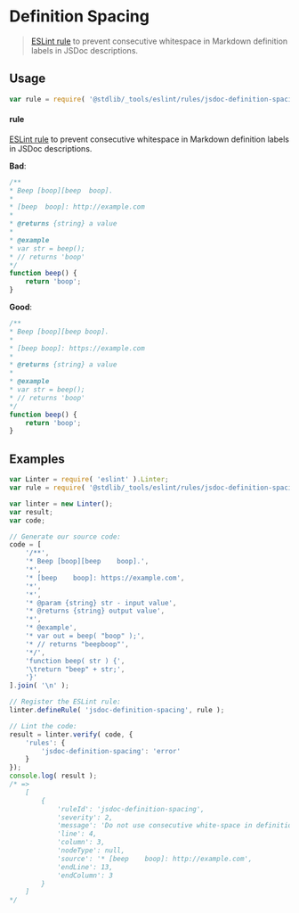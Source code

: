 # Definition Spacing

> [ESLint rule][eslint-rules] to prevent consecutive whitespace in Markdown definition labels in JSDoc descriptions.

<section class="intro">

</section>

<!-- /.intro -->

<section class="usage">

## Usage

```javascript
var rule = require( '@stdlib/_tools/eslint/rules/jsdoc-definition-spacing' );
```

#### rule

[ESLint rule][eslint-rules] to prevent consecutive whitespace in Markdown definition labels in JSDoc descriptions.

**Bad**:

<!-- eslint-disable stdlib/jsdoc-definition-spacing, stdlib/jsdoc-markdown-remark -->

```javascript
/**
* Beep [boop][beep  boop].
*
* [beep  boop]: http://example.com
*
* @returns {string} a value
*
* @example
* var str = beep();
* // returns 'boop'
*/
function beep() {
    return 'boop';
}
```

**Good**:

```javascript
/**
* Beep [boop][beep boop].
*
* [beep boop]: https://example.com
*
* @returns {string} a value
*
* @example
* var str = beep();
* // returns 'boop'
*/
function beep() {
    return 'boop';
}
```

</section>

<!-- /.usage -->

<section class="examples">

## Examples

```javascript
var Linter = require( 'eslint' ).Linter;
var rule = require( '@stdlib/_tools/eslint/rules/jsdoc-definition-spacing' );

var linter = new Linter();
var result;
var code;

// Generate our source code:
code = [
    '/**',
    '* Beep [boop][beep    boop].',
    '*',
    '* [beep    boop]: https://example.com',
    '*',
    '*',
    '* @param {string} str - input value',
    '* @returns {string} output value',
    '*',
    '* @example',
    '* var out = beep( "boop" );',
    '* // returns "beepboop"',
    '*/',
    'function beep( str ) {',
    '\treturn "beep" + str;',
    '}'
].join( '\n' );

// Register the ESLint rule:
linter.defineRule( 'jsdoc-definition-spacing', rule );

// Lint the code:
result = linter.verify( code, {
    'rules': {
        'jsdoc-definition-spacing': 'error'
    }
});
console.log( result );
/* =>
    [
        {
            'ruleId': 'jsdoc-definition-spacing',
            'severity': 2,
            'message': 'Do not use consecutive white-space in definition labels',
            'line': 4,
            'column': 3,
            'nodeType': null,
            'source': '* [beep    boop]: http://example.com',
            'endLine': 13,
            'endColumn': 3
        }
    ]
*/
```

</section>

<!-- /.examples -->

<section class="links">

[eslint-rules]: https://eslint.org/docs/developer-guide/working-with-rules

</section>

<!-- /.links -->
